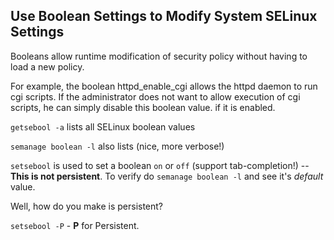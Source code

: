 ## Use Boolean Settings to Modify System SELinux Settings

Booleans allow runtime modification of security policy without having to load a
new policy.

For example, the boolean httpd_enable_cgi allows the httpd daemon to run cgi
scripts. If the administrator does not want to allow execution of cgi scripts, 
he can simply disable this boolean value. if it is enabled.

`getsebool -a` lists all SELinux boolean values

`semanage boolean -l` also lists (nice, more verbose!)

`setsebool` is used to set a boolean `on` or `off` (support tab-completion!) --
**This is not persistent**. To verify do `semanage boolean -l` and see it's
_default_ value.

Well, how do you make is persistent?

`setsebool -P` - **P** for Persistent.
